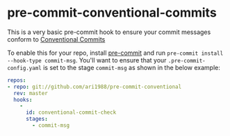 # pre-commit-conventional-commits

This is a very basic pre-commit hook to ensure your commit messages conform to [Conventional Commits](https://www.conventionalcommits.org/)

To enable this for your repo, install [pre-commit](https://pre-commit.com/#install) and run `pre-commit install --hook-type commit-msg`. You'll want to ensure that your `.pre-commit-config.yaml` is set to the stage `commit-msg` as shown in the below example:

```yaml
repos:
- repo: git://github.com/ari1988/pre-commit-conventional
  rev: master
  hooks:
    -
      id: conventional-commit-check
      stages:
        - commit-msg
```
